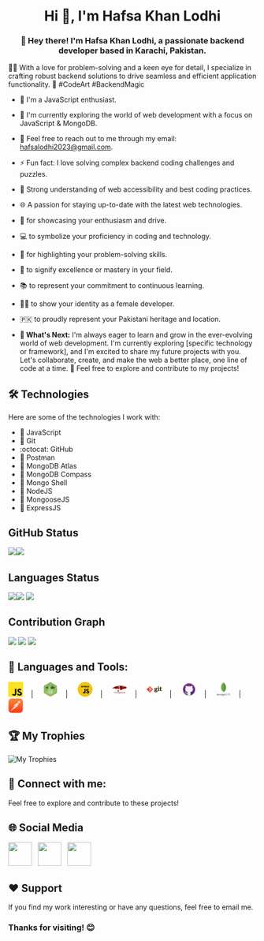 <h1 align="center">Hi 👋, I'm Hafsa Khan Lodhi</h1>
<h3 align="center">👋 Hey there! I'm Hafsa Khan Lodhi, a passionate backend developer based in Karachi, Pakistan.</h3>

👩‍💻 With a love for problem-solving and a keen eye for detail, I specialize in crafting robust backend solutions to drive seamless and efficient application functionality.
🚀 #CodeArt #BackendMagic

- 🚀 I'm a JavaScript enthusiast.
- 🌱 I'm currently exploring the world of web development with a focus on JavaScript & MongoDB.
- 💬 Feel free to reach out to me through my email: hafsalodhi2023@gmail.com.
- ⚡ Fun fact: I love solving complex backend coding challenges and puzzles.
- 📐 Strong understanding of web accessibility and best coding practices.
- 🌐 A passion for staying up-to-date with the latest web technologies.
- 🚀 for showcasing your enthusiasm and drive.
- 💻 to symbolize your proficiency in coding and technology.
- 🔧 for highlighting your problem-solving skills.
- 🌟 to signify excellence or mastery in your field.
- 📚 to represent your commitment to continuous learning.
- 👩‍💻 to show your identity as a female developer.
- 🇵🇰 to proudly represent your Pakistani heritage and location.


- **🌱 What's Next:** I'm always eager to learn and grow in the ever-evolving world of web development. I'm currently exploring [specific technology or framework], and I'm excited to share my future projects with you. Let's collaborate, create, and make the web a better place, one line of code at a time. 🚀 Feel free to explore and contribute to my projects!

## 🛠️ Technologies

Here are some of the technologies I work with:

- 🧰 JavaScript
- 🐙 Git
- :octocat: GitHub
- 📮 Postman
- 🍃 MongoDB Atlas
- 🥬 MongoDB Compass
- 🐚 Mongo Shell
- 🚀 NodeJS
- 🦡 MongooseJS
- 🚂 ExpressJS

## GitHub Status

<img  src="https://github-profile-summary-cards.vercel.app/api/cards/stats?username=hafsalodhi2023&theme=tokyonight"  align="left" >
<img  src="https://github-readme-streak-stats.herokuapp.com/?user=hafsalodhi2023&theme=tokyonight" >

## Languages Status

<img  src="https://github-profile-summary-cards.vercel.app/api/cards/most-commit-language?username=hafsalodhi2023&theme=tokyonight"  align="left">
<img  src="https://github-readme-stats.vercel.app/api/top-langs/?username=hafsalodhi2023&theme=tokyonight"  >
<img  src="https://github-profile-summary-cards.vercel.app/api/cards/repos-per-language?username=hafsalodhi2023&theme=tokyonight" >


## Contribution Graph

<img  src="https://github-readme-activity-graph.vercel.app/graph?username=hafsalodhi2023&theme=react-dark" >
<img  src="https://github-profile-summary-cards.vercel.app/api/cards/profile-details?username=hafsalodhi2023&theme=tokyonight" >
<img  src="https://github-profile-summary-cards.vercel.app/api/cards/productive-time?username=hafsalodhi2023&theme=tokyonight">

## 🧰 Languages and Tools:

<div style="display:'flex'">
<img src="JavaScript.png" width="6%" />&nbsp;&nbsp;&nbsp;&nbsp;|&nbsp;&nbsp;&nbsp;&nbsp;
<img src="NodeJS.png" width="6%" />&nbsp;&nbsp;&nbsp;&nbsp;|&nbsp;&nbsp;&nbsp;&nbsp;
<img src="ExpressJS.png" width="6%" />&nbsp;&nbsp;&nbsp;&nbsp;|&nbsp;&nbsp;&nbsp;&nbsp;
<img src="MongooseJS.png" width="6%" />&nbsp;&nbsp;&nbsp;&nbsp;|&nbsp;&nbsp;&nbsp;&nbsp;
<img src="Git.png" width="6%" />&nbsp;&nbsp;&nbsp;&nbsp;|&nbsp;&nbsp;&nbsp;&nbsp;
<img src="Github.png" width="6%" />&nbsp;&nbsp;&nbsp;&nbsp;|&nbsp;&nbsp;&nbsp;&nbsp;
<img src="MongoDB.png" width="6%" />&nbsp;&nbsp;&nbsp;&nbsp;|&nbsp;&nbsp;&nbsp;&nbsp;
<img src="Postman.png" width="6%" />
</div>

## 🏆 My Trophies
![My Trophies](https://github-profile-trophy.vercel.app/?username=hafsalodhi2023)<br>

## 🤝 Connect with me:
Feel free to explore and contribute to these projects!

## 🌐 Social Media

<a target="blank" href="https://www.facebook.com/profile.php?id=61555157062741" ><img style="height: 3rem; width: 3rem;" src="https://upload.wikimedia.org/wikipedia/commons/6/6c/Facebook_Logo_2023.png" /></a> &nbsp; <a target="blank" href="https://www.linkedin.com/in/hafsa-khan-lodhi-b908b92a7/" ><img style="height: 3rem; width: 3rem;" src="https://upload.wikimedia.org/wikipedia/commons/thumb/8/81/LinkedIn_icon.svg/1024px-LinkedIn_icon.svg.png" /></a>  &nbsp; <a target="blank" href="https://stackoverflow.com/users/23130103/hafsa-khan-lodhi" ><img style="height: 3rem; width: 3rem;" src="https://upload.wikimedia.org/wikipedia/commons/thumb/e/ef/Stack_Overflow_icon.svg/1200px-Stack_Overflow_icon.svg.png" /></a>



## ❤️ Support

If you find my work interesting or have any questions, feel free to email me.

### Thanks for visiting! 😊
